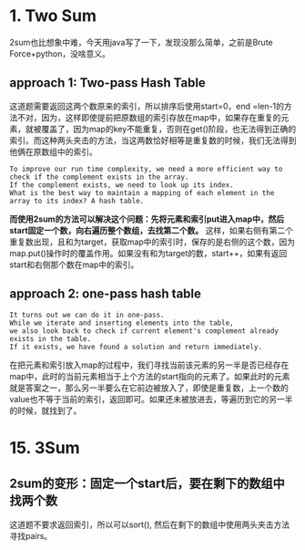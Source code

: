 # 1. Two Sum

2sum也比想象中难，今天用java写了一下，发现没那么简单，之前是Brute Force+python，没啥意义。
## approach 1: Two-pass Hash Table
这道题需要返回这两个数原来的索引，所以排序后使用start=0，end =len-1的方法不对，因为，这样即使提前把原数组的索引存放在map中，如果存在重复的元素，就被覆盖了，因为map的key不能重复，否则在get()阶段，也无法得到正确的索引。而这种两头夹击的方法，当这两数恰好相等是重复数的时候，我们无法得到他俩在原数组中的索引。

```
To improve our run time complexity, we need a more efficient way to check if the complement exists in the array.   
If the complement exists, we need to look up its index.   
What is the best way to maintain a mapping of each element in the array to its index? A hash table.
```

**而使用2sum的方法可以解决这个问题：先将元素和索引put进入map中，然后**
**start固定一个数，向右遍历整个数组，去找第二个数。**  这样，如果右侧有第二个重复数出现，且和为target，获取map中的索引时，保存的是右侧的这个数，因为map.put()操作时的覆盖作用。如果没有和为target的数，start++，如果有返回start和右侧那个数在map中的索引。
## approach 2: one-pass hash table
```
It turns out we can do it in one-pass.   
While we iterate and inserting elements into the table,   
we also look back to check if current element's complement already exists in the table.   
If it exists, we have found a solution and return immediately.
```
在把元素和索引放入map的过程中，我们寻找当前该元素的另一半是否已经存在map中，此时的当前元素相当于上个方法的start指向的元素了。如果此时的元素就是答案之一，那么另一半要么在它前边被放入了，即使是重复数，上一个数的value也不等于当前的索引，返回即可。如果还未被放进去，等遍历到它的另一半的时候，就找到了。

# 15. 3Sum

## 2sum的变形：固定一个start后，要在剩下的数组中找两个数
这道题不要求返回索引，所以可以sort(), 然后在剩下的数组中使用两头夹击方法寻找pairs。




